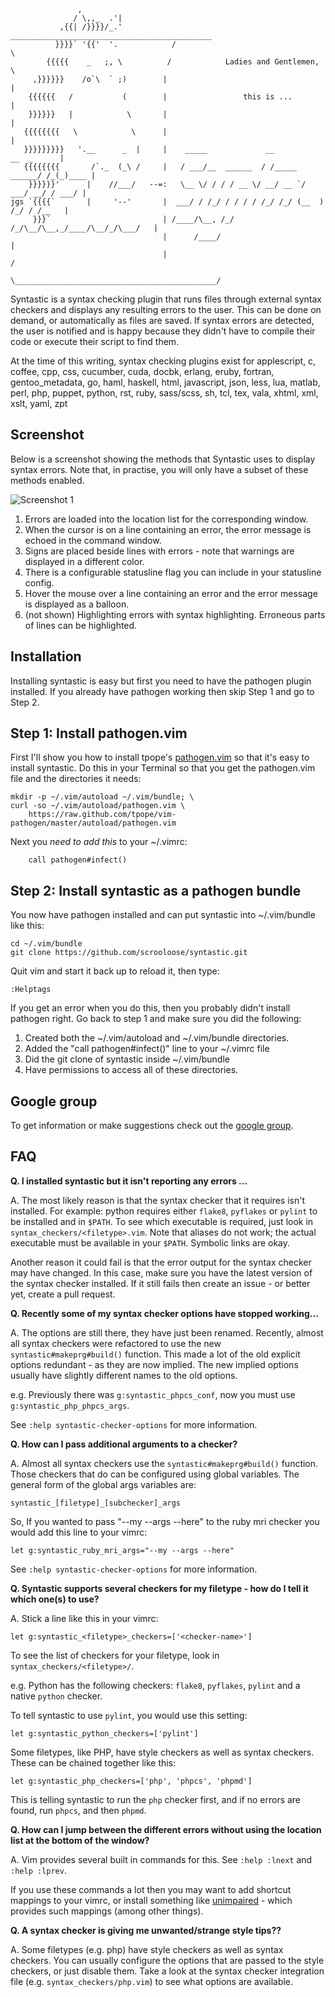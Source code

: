                    ,
                  / \,,_  .'|
               ,{{| /}}}}/_.'            _____________________________________________
              }}}}` '{{'  '.            /                                             \
            {{{{{    _   ;, \          /            Ladies and Gentlemen,              \
         ,}}}}}}    /o`\  ` ;)        |                                                |
        {{{{{{   /           (        |                 this is ...                    |
        }}}}}}   |            \       |                                                |
       {{{{{{{{   \            \      |                                                |
       }}}}}}}}}   '.__      _  |     |    _____             __             __  _      |
       {{{{{{{{       /`._  (_\ /     |   / ___/__  ______  / /_____ ______/ /_(_)____ |
        }}}}}}'      |    //___/   --=:   \__ \/ / / / __ \/ __/ __ `/ ___/ __/ / ___/ |
    jgs `{{{{`       |     '--'       |  ___/ / /_/ / / / / /_/ /_/ (__  ) /_/ / /__   |
         }}}`                         | /____/\__, /_/ /_/\__/\__,_/____/\__/_/\___/   |
                                      |      /____/                                    |
                                      |                                               /
                                       \_____________________________________________/




Syntastic is a syntax checking plugin that runs files through external syntax
checkers and displays any resulting errors to the user. This can be done on
demand, or automatically as files are saved. If syntax errors are detected, the
user is notified and is happy because they didn't have to compile their code or
execute their script to find them.

At the time of this writing, syntax checking plugins exist for applescript, c,
coffee, cpp, css, cucumber, cuda, docbk, erlang, eruby, fortran,
gentoo_metadata, go, haml, haskell, html, javascript, json, less, lua, matlab,
perl, php, puppet, python, rst, ruby, sass/scss, sh, tcl, tex, vala, xhtml,
xml, xslt, yaml, zpt

Screenshot
----------

Below is a screenshot showing the methods that Syntastic uses to display syntax
errors.  Note that, in practise, you will only have a subset of these methods
enabled.

![Screenshot 1](https://github.com/scrooloose/syntastic/raw/master/_assets/screenshot_1.png)

1. Errors are loaded into the location list for the corresponding window.
2. When the cursor is on a line containing an error, the error message is echoed in the command window.
3. Signs are placed beside lines with errors - note that warnings are displayed in a different color.
4. There is a configurable statusline flag you can include in your statusline config.
5. Hover the mouse over a line containing an error and the error message is displayed as a balloon.
6. (not shown) Highlighting errors with syntax highlighting. Erroneous parts of lines can be highlighted.

Installation
------------

Installing syntastic is easy but first you need to have the pathogen plugin installed.  If you already
have pathogen working then skip Step 1 and go to Step 2.

Step 1: Install pathogen.vim
----------------------------

First I'll show you how to install tpope's [pathogen.vim](https://github.com/tpope/vim-pathogen) so that 
it's easy to install syntastic.  Do this in your Terminal so that you get the pathogen.vim file 
and the directories it needs:

    mkdir -p ~/.vim/autoload ~/.vim/bundle; \
    curl -so ~/.vim/autoload/pathogen.vim \
        https://raw.github.com/tpope/vim-pathogen/master/autoload/pathogen.vim

Next you *need to add this* to your ~/.vimrc:

        call pathogen#infect()

Step 2: Install syntastic as a pathogen bundle
----------------------------------------------

You now have pathogen installed and can put syntastic into ~/.vim/bundle like this:
    

    cd ~/.vim/bundle
    git clone https://github.com/scrooloose/syntastic.git

Quit vim and start it back up to reload it, then type:

    :Helptags

If you get an error when you do this, then you probably didn't install pathogen right.  Go back to
step 1 and make sure you did the following:

1. Created both the ~/.vim/autoload and ~/.vim/bundle directories.
2. Added the "call pathogen#infect()" line to your ~/.vimrc file
3. Did the git clone of syntastic inside ~/.vim/bundle
4. Have permissions to access all of these directories.


Google group
------------

To get information or make suggestions check out the [google group](https://groups.google.com/group/vim-syntastic).


FAQ
---

__Q. I installed syntastic but it isn't reporting any errors ...__

A. The most likely reason is that the syntax checker that it requires isn't installed. For example: python requires either `flake8`, `pyflakes` or `pylint` to be installed and in `$PATH`. To see which executable is required, just look in `syntax_checkers/<filetype>.vim`.  Note that aliases do not work; the actual executable must be available in your `$PATH`.  Symbolic links are okay.

Another reason it could fail is that the error output for the syntax checker may have changed. In this case, make sure you have the latest version of the syntax checker installed. If it still fails then create an issue - or better yet, create a pull request.

__Q. Recently some of my syntax checker options have stopped working...__

A. The options are still there, they have just been renamed. Recently, almost all syntax checkers were refactored to use the new `syntastic#makeprg#build()` function. This made a lot of the old explicit options redundant - as they are now implied. The new implied options usually have slightly different names to the old options.

e.g. Previously there was `g:syntastic_phpcs_conf`, now you must use `g:syntastic_php_phpcs_args`.

See `:help syntastic-checker-options` for more information.

__Q. How can I pass additional arguments to a checker?__

A. Almost all syntax checkers use the `syntastic#makeprg#build()` function. Those checkers that do can be configured using global variables. The general form of the global args variables are:

`syntastic_[filetype]_[subchecker]_args`

So, If you wanted to pass "--my --args --here" to the ruby mri checker you would add this line to your vimrc:

`let g:syntastic_ruby_mri_args="--my --args --here"`

See `:help syntastic-checker-options` for more information.

__Q. Syntastic supports several checkers for my filetype - how do I tell it which one(s) to use?__

A. Stick a line like this in your vimrc:

`let g:syntastic_<filetype>_checkers=['<checker-name>']`

To see the list of checkers for your filetype, look in `syntax_checkers/<filetype>/`.

e.g. Python has the following checkers: `flake8`, `pyflakes`, `pylint` and a native `python` checker.

To tell syntastic to use `pylint`, you would use this setting:

`let g:syntastic_python_checkers=['pylint']`

Some filetypes, like PHP, have style checkers as well as syntax checkers. These can be chained together like this:

`let g:syntastic_php_checkers=['php', 'phpcs', 'phpmd']`

This is telling syntastic to run the `php` checker first, and if no errors are found, run `phpcs`, and then `phpmd`.

__Q. How can I jump between the different errors without using the location list at the bottom of the window?__

A. Vim provides several built in commands for this. See `:help :lnext` and `:help :lprev`.

If you use these commands a lot then you may want to add shortcut mappings to your vimrc, or install something like [unimpaired](https://github.com/tpope/vim-unimpaired) - which provides such mappings (among other things).

__Q. A syntax checker is giving me unwanted/strange style tips??__

A. Some filetypes (e.g. php) have style checkers as well as syntax checkers. You can usually configure the options that are passed to the style checkers, or just disable them. Take a look at the syntax checker integration file (e.g. `syntax_checkers/php.vim`) to see what options are available.
